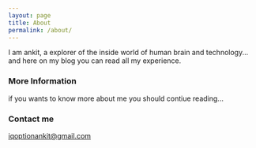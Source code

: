 ```yaml
---
layout: page
title: About
permalink: /about/
---
```


I am ankit, a explorer of the inside world of human brain and technology... and here on my blog you can read all my experience.

### More Information

if you wants to know more about me you should contiue reading...<br>


### Contact me

[iqoptionankit@gmail.com](mailto:iqoptionankit@gmail.com)
